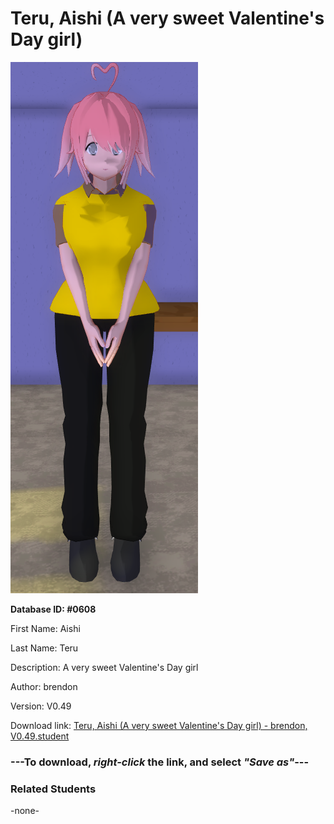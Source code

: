 # Teru, Aishi (A very sweet Valentine's Day girl)

<img src="../../Files/Images/Teru, Aishi (A very sweet Valentine's Day girl).png" title="Teru, Aishi (A very sweet Valentine's Day girl) - brendon, V0.49">

**Database ID: #0608**

First Name: Aishi

Last Name: Teru

Description: A very sweet Valentine's Day girl

Author: brendon

Version: V0.49

Download link: <a href="https://raw.githubusercontent.com/Arbiter1223/Daigaku-Gurashi-Custom-Students/master/Files/Student%20Files/Teru%2C%20Aishi%20(A%20very%20sweet%20Valentine's%20Day%20girl)%20-%20brendon%2C%20V0.49.student">Teru, Aishi (A very sweet Valentine's Day girl) - brendon, V0.49.student</a>

### ---**To download, _right-click_ the link, and select _"Save as"_**---

### Related Students

-none-
